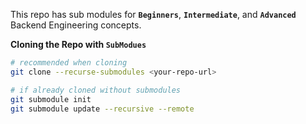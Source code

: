 This repo has sub modules for **`Beginners`**, **`Intermediate`**, and **`Advanced`** Backend Engineering concepts.

**Cloning the Repo with `SubModues`**

```bash
# recommended when cloning
git clone --recurse-submodules <your-repo-url>

# if already cloned without submodules
git submodule init
git submodule update --recursive --remote
```
